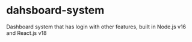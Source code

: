 # dahsboard-system
Dashboard system that has login with other features, built in Node.js v16 and React.js v18
